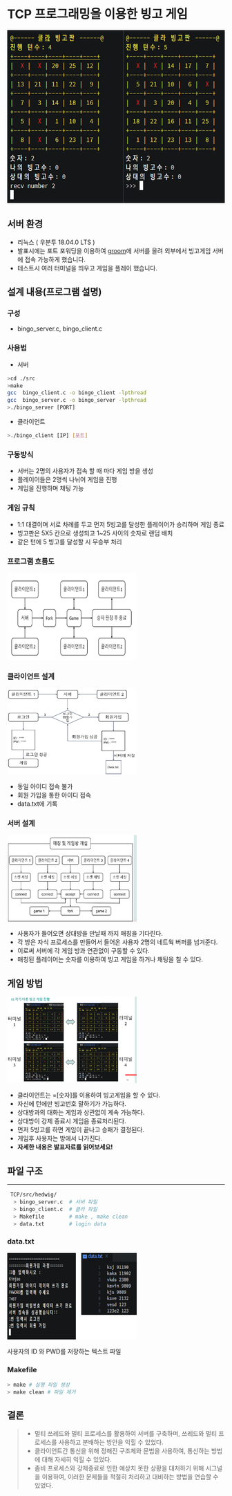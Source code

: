 # TCP 프로그래밍을 이용한 빙고 게임

<img src = "Img/game.png"
 width = "600"
 height = "400"
/>  

## 서버 환경

- 리눅스 ( 우분투 18.04.0 LTS )
- 발표시에는 포트 포워딩을 이용하여 [groom](https://edu.goorm.io/)에 서버를 올려 외부에서 빙고게임 서버에 접속 가능하게 했습니다.
- 테스트시 여러 터미널을 띄우고 게임을 플레이 했습니다.

## 설계 내용(프로그램 설명)

### 구성

- bingo_server.c, bingo_client.c

### 사용법

- 서버

```bash
>cd ./src
>make 
gcc  bingo_client.c -o bingo_client -lpthread
gcc  bingo_server.c -o bingo_server -lpthread
>./bingo_server [PORT] 
```

- 클라이언트

```bash
>./bingo_client [IP] [포트] 
```

### 구동방식

- 서버는 2명의 사용자가 접속 할 때 마다 게임 방을 생성
- 플레이어들은 2명씩 나뉘어 게임을 진행
- 게임을 진행하며 채팅 가능

### 게임 규칙

- 1:1 대결이며 서로 차례를 두고 먼저 5빙고를 달성한 플레이어가 승리하며 게임 종료
- 빙고판은 5X5 칸으로 생성되고 1~25 사이의 숫자로 랜덤 배치
- 같은 턴에 5 빙고를 달성할 시 무승부 처리

### 프로그램 흐름도

<img src = "Img/program.png"
 width = "300"
 height = "200"
/>  

### 클라이언트 설계

<img src = "Img/clientFlow.png"
 width = "300"
 height = "200"
/>  

- 동일 아이디 접속 불가
- 회원 가입을 통한 아이디 접속
- data.txt에 기록

### 서버 설계

<img src = "Img/serverFlow.png"
 width = "300"
 height = "200"
/>  

- 사용자가 들어오면 상대방을 만날때 까지 매칭을 기다린다.
- 각 방은 자식 프로세스를 만들어서 들어온 사용자 2명의 네트웍 버퍼를 넘겨준다.
- 이로써 서버에 각 게임 방과 연관없이 구동할 수 있다.
- 매칭된 플레이어는 숫자를 이용하여 빙고 게임을 하거나 채팅을 칠 수 있다.

## 게임 방법

<img src = "Img/room.png"
 width = "300"
 height = "200"
/>  

- 클라이언트는 =[숫자]를 이용하여 빙고게임을 할 수 있다.
- 자신에 턴에만 빙고번호 말하기가 가능하다.
- 상대방과의 대화는 게임과 상관없이 계속 가능하다.
- 상대방이 강제 종료시 게임음 종료처리된다.
- 먼저 5빙고를 하면 게임이 끝나고 승패가 결정된다.
- 게임후 사용자는 방에서 나가진다.
- **자세한 내용은 발표자료를 읽어보세요!**  

## 파일 구조

---

```bash
 TCP/src/hedwig/
  > bingo_server.c  # 서버 파일
  > bingo_client.c  # 클라 파일
  > Makefile        # make , make clean
  > data.txt        # login data
```

### **data.txt**

<img src = "Img/login.png"
width = "300"
height = "200"
/>

사용자의 ID 와 PWD를 저장하는 텍스트 파일  

### **Makefile**

```bash
> make # 실행 파일 생성 
> make clean # 파일 제거 
```

## 결론

> - 멀티 쓰레드와 멀티 프로세스를 활용하여 서버를 구축하며, 쓰레드와 멀티 프로세스를 사용하고 분배하는 방안을 익힐 수 있었다.  
> - 클라이언트간 통신을 위해 정해진 구조체와 문법을 사용하여, 통신하는 방법에 대해 자세히 익힐 수 있었다.  
> - 좀비 프로세스와 강제종료로 인한 예상치 못한 상황을 대처하기 위해 시그널을 이용하여, 이러한 문제들을 적절히 처리하고 대비하는 방법을 연습할 수 있었다.  
